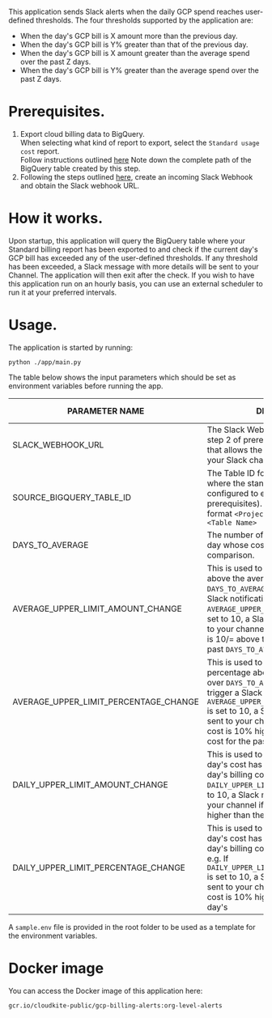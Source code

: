 This application sends Slack alerts when the daily GCP spend reaches user-defined thresholds.
The four thresholds supported by the application are:  
- When the day's GCP bill is X amount more than the previous day.
- When the day's GCP bill is Y% greater than that of the previous day.
- When the day's GCP bill is X amount greater than the average spend over the past Z days.
- When the day's GCP bill is Y% greater than the average spend over the past Z days.


# Prerequisites.
1. Export cloud billing data to BigQuery.  
    When selecting what kind of report to export, select the `Standard usage cost` report.  
    Follow instructions outlined [here](https://cloud.google.com/billing/docs/how-to/export-data-bigquery-setup)
    Note down the complete path of the BigQuery table created by this step.
2. Following the steps outlined [here](https://api.slack.com/messaging/webhooks#getting_started), create an incoming Slack Webhook and obtain the Slack webhook URL.

# How it works.
Upon startup, this application will query the BigQuery table where your Standard billing report has been exported to and check if the current day's GCP bill has exceeded any of the user-defined thresholds. If any threshold has been exceeded, a Slack message with more details will be sent to your Channel. 
The application will then exit after the check. If you wish to have this application run on an hourly basis, you can use an external scheduler to run it at your preferred intervals.

# Usage.
The application is started by running:  
```
python ./app/main.py
```
The table below shows the input parameters which should be set as environment variables before running the app.  

| PARAMETER NAME                                  | DESCRIPTION                                                                                          |         REQUIRED? |         DEFAULT VALUE |
| ----------------------------------------------------- | ---------------------------------------------------------------------------------------------------- | ---------------------- | ---------------------- |
| SLACK_WEBHOOK_URL | The Slack Webhook URL obtained from step 2 of prerequisites. This is the URL that allows the app to post messages to your Slack channel. | Yes |  |
| SOURCE_BIGQUERY_TABLE_ID | The Table ID for the BigQuery table where the standard billing report is configured to export data (see step 1 of prerequisites). The table ID will be in the format `<Project ID>.<Dataset Name>.<Table Name>` | Yes |  |
| DAYS_TO_AVERAGE | The number of days before the current day whose cost should be averaged for comparison. | No | 7 |
| AVERAGE_UPPER_LIMIT_AMOUNT_CHANGE | This is used to determine how much above the average spend over `DAYS_TO_AVERAGE` days should trigger a Slack notification. e.g. If `AVERAGE_UPPER_LIMIT_AMOUNT_CHANGE` is set to 10, a Slack message will be sent to your channel if the current day's cost is 10/= above the average cost for the past `DAYS_TO_AVERAGE` days. | No |  |
| AVERAGE_UPPER_LIMIT_PERCENTAGE_CHANGE | This is used to determine what percentage above the average spend over `DAYS_TO_AVERAGE` days should trigger a Slack notification. e.g. If `AVERAGE_UPPER_LIMIT_PERCENTAGE_CHANGE` is set to 10, a Slack message will be sent to your channel if the current day's cost is 10% higher than the average cost for the past `DAYS_TO_AVERAGE` days. | No |  |
| DAILY_UPPER_LIMIT_AMOUNT_CHANGE | This is used to check if the current day's cost has exceeded the previous day's billing cost by this amount e.g. If `DAILY_UPPER_LIMIT_AMOUNT_CHANGE` is set to 10, a Slack message will be sent to your channel if the current day's cost is higher than the previous day's by 10/= | No |  |
| DAILY_UPPER_LIMIT_PERCENTAGE_CHANGE | This is used to check if the current day's cost has exceeded the previous day's billing cost by this percentage e.g. If `DAILY_UPPER_LIMIT_PERCENTAGE_CHANGE` is set to 10, a Slack message will be sent to your channel if the current day's cost is 10% higher than the previous day's | No |  |

A `sample.env` file is provided in the root folder to be used as a template for the environment variables.

# Docker image
You can access the Docker image of this application here:  

```
gcr.io/cloudkite-public/gcp-billing-alerts:org-level-alerts
```